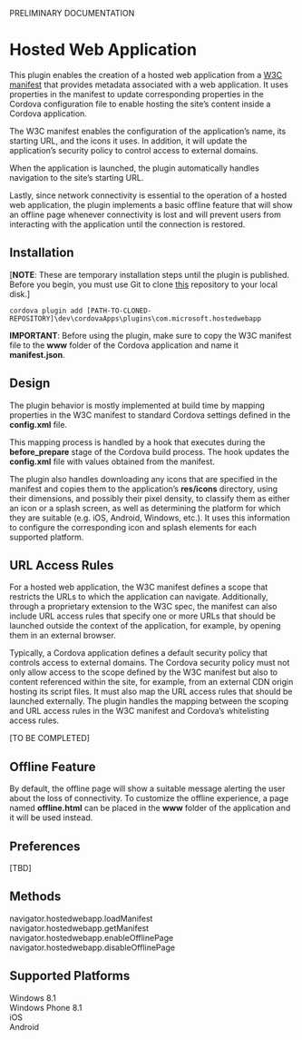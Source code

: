 ﻿PRELIMINARY DOCUMENTATION

<!---
 license: TBD
-->

# Hosted Web Application
This plugin enables the creation of a hosted web application from a [W3C manifest](http://www.w3.org/2008/webapps/manifest/) that provides metadata associated with a web application. It uses properties in the manifest to update corresponding properties in the Cordova configuration file to enable hosting the site’s content inside a Cordova application.

The W3C manifest enables the configuration of the application’s name, its starting URL, and the icons it uses. In addition, it will update the application’s security policy to control access to external domains. 

When the application is launched, the plugin automatically handles navigation to the site’s starting URL.

Lastly, since network connectivity is essential to the operation of a hosted web application, the plugin implements a basic offline feature that will show an offline page whenever connectivity is lost and will prevent users from interacting with the application until the connection is restored.

## Installation
[**NOTE**: These are temporary installation steps until the plugin is published. Before you begin, you must use Git to clone [this](https://github.com/southworkscom/meteorite.git "Meteorite repository") repository to your local disk.]

`cordova plugin add [PATH-TO-CLONED-REPOSITORY]\dev\cordovaApps\plugins\com.microsoft.hostedwebapp`

**IMPORTANT**: Before using the plugin, make sure to copy the W3C manifest file to the **www** folder of the Cordova application and name it **manifest.json**.

## Design
The plugin behavior is mostly implemented at build time by mapping properties in the W3C manifest to standard Cordova settings defined in the **config.xml** file. 

This mapping process is handled by a hook that executes during the **before_prepare** stage of the Cordova build process. The hook updates the **config.xml** file with values obtained from the manifest. 

The plugin also handles downloading any icons that are specified in the manifest and copies them to the application’s **res/icons** directory, using their dimensions, and possibly their pixel density, to classify them as either an icon or a splash screen, as well as determining the platform for which they are suitable (e.g. iOS, Android, Windows, etc.). It uses this information to configure the corresponding icon and splash elements for each supported platform.

## URL Access Rules
For a hosted web application, the W3C manifest defines a scope that restricts the URLs to which the application can navigate. Additionally, through a proprietary extension to the W3C spec, the manifest can also include URL access rules that specify one or more URLs that should be launched outside the context of the application, for example, by opening them in an external browser.

Typically, a Cordova application defines a default security policy that controls access to external domains. The Cordova security policy must not only allow access to the scope defined by the W3C manifest but also to content referenced within the site, for example, from an external CDN origin hosting its script files. It must also map the URL access rules that should be launched externally. The plugin handles the mapping between the scoping and URL access rules in the W3C manifest and Cordova’s whitelisting access rules.

[TO BE COMPLETED]

## Offline Feature
By default, the offline page will show a suitable message alerting the user about the loss of connectivity. To customize the offline experience, a page named **offline.html** can be placed in the **www** folder of the application and it will be used instead.

## Preferences
[TBD]

## Methods
navigator.hostedwebapp.loadManifest  
navigator.hostedwebapp.getManifest  
navigator.hostedwebapp.enableOfflinePage  
navigator.hostedwebapp.disableOfflinePage  

## Supported Platforms
Windows 8.1  
Windows Phone 8.1  
iOS  
Android  
